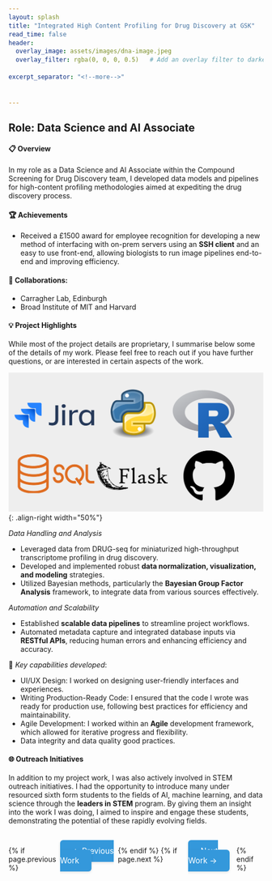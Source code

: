 ```yaml
---
layout: splash
title: "Integrated High Content Profiling for Drug Discovery at GSK"
read_time: false
header:
  overlay_image: assets/images/dna-image.jpeg
  overlay_filter: rgba(0, 0, 0, 0.5)   # Add an overlay filter to darken the image

excerpt_separator: "<!--more-->"


---
```


<!--more-->


## Role: Data Science and AI Associate

####  :clipboard: Overview
In my role as a Data Science and AI Associate within the Compound Screening for Drug Discovery team, I developed data models and pipelines for high-content profiling methodologies aimed at expediting the drug discovery process.

#### :trophy: Achievements
- Received a £1500 award for employee recognition for developing a new method of interfacing with on-prem servers using an **SSH client** and an easy to use front-end, allowing biologists to run image pipelines end-to-end and improving efficiency. 


#### :handshake: Collaborations:
- Carragher Lab, Edinburgh
- Broad Institute of MIT and Harvard



#### :bulb: Project Highlights
While most of the project details are proprietary, I summarise below some of the details of my work. Please feel free to reach out if you have further questions, or are interested in certain aspects of the work. 

![stack](../assets/images/FLP1.png){: .align-right width="50%"}

*Data Handling and Analysis*
- Leveraged data from DRUG-seq for miniaturized high-throughput transcriptome profiling in drug discovery.
- Developed and implemented robust **data normalization, visualization, and modeling** strategies.
- Utilized Bayesian methods, particularly the **Bayesian Group Factor Analysis** framework, to integrate data from various sources effectively.

*Automation and Scalability*
- Established **scalable data pipelines** to streamline project workflows.
- Automated metadata capture and integrated database inputs via **RESTful APIs**, reducing human errors and enhancing efficiency and accuracy.


:rocket: *Key capabilities developed*:
- UI/UX Design: I worked on designing user-friendly interfaces and experiences.
- Writing Production-Ready Code: I ensured that the code I wrote was ready for production use, following best practices for efficiency and maintainability.
- Agile Development: I worked within an **Agile** development framework, which allowed for iterative progress and flexibility.
- Data integrity and data quality good practices.

#### :globe_with_meridians: Outreach Initiatives

In addition to my project work, I was also actively involved in STEM outreach initiatives. I had the opportunity to introduce many under resourced sixth form students to the fields of AI, machine learning, and data science through the **leaders in STEM** program. By giving them an insight into the work I was doing, I aimed to inspire and engage these students, demonstrating the potential of these rapidly evolving fields.




<div style="display: flex; justify-content: space-between; margin: 3em 0;">
  {% if page.previous %}
    <div>
      <a href="{{ page.previous.url }}" class="btn btn--primary" style="padding: 0.8em 1.6em; font-size: 1.1em; text-decoration: none; border-radius: 6px; background-color: #3498db; color: white; transition: all 0.3s ease; box-shadow: 0 2px 5px rgba(0,0,0,0.1);">← Previous Work</a>
    </div>
  {% endif %}
  {% if page.next %}
    <div>
      <a href="{{ page.next.url }}" class="btn btn--primary" style="padding: 0.8em 1.6em; font-size: 1.1em; text-decoration: none; border-radius: 6px; background-color: #3498db; color: white; transition: all 0.3s ease; box-shadow: 0 2px 5px rgba(0,0,0,0.1);">Next Work →</a>
    </div>
  {% endif %}
</div>